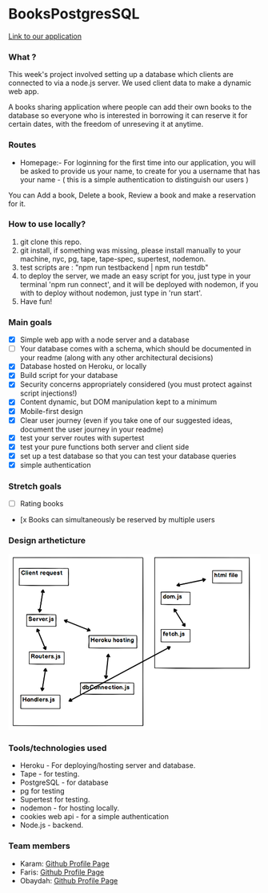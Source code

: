 # BooksPostgresSQL

[Link to our application](https://bookspostgresql.herokuapp.com/)

### What ?

This week's project involved setting up a database which clients are connected to via a node.js server. We used client data to make a dynamic web app.

A books sharing application where people can add their own books to the database so everyone who is interested in borrowing it
can reserve it for certain dates, with the freedom of unreseving it at anytime.

### Routes

* Homepage:- For loginning for the first time into our application, you will be asked to provide us your name, to create
for you a username that has your name - ( this is a simple authentication to distinguish our users )

You can Add a book, Delete a book, Review a book and make a reservation for it.

### How to use locally?

1. git clone this repo.
2. git install, if something was missing, please install manually to your machine, nyc, pg, tape, tape-spec, supertest, nodemon.
3. test scripts are : "npm run testbackend | npm run testdb"
4. to deploy the server, we made an easy script for you, just type in your terminal 'npm run connect', and it will be deployed with nodemon, if you with to deploy without nodemon, just type in 'run start'.
5. Have fun!

### Main goals

- [x] Simple web app with a node server and a database
- [ ] Your database comes with a schema, which should be documented in your readme (along with any other architectural decisions)
- [x] Database hosted on Heroku, or locally
- [x] Build script for your database
- [x] Security concerns appropriately considered (you must protect against script injections!)
- [x] Content dynamic, but DOM manipulation kept to a minimum
- [x] Mobile-first design
- [x] Clear user journey (even if you take one of our suggested ideas, document the user journey in your readme)
- [x] test your server routes with supertest
- [x] test your pure functions both server and client side
- [x] set up a test database so that you can test your database queries
- [x] simple authentication

### Stretch goals

- [ ] Rating books
- [x Books can simultaneously be reserved by multiple users

### Design artheticture

![Design artheticture 01](https://raw.githubusercontent.com/facn5/BooksPostgreSQL/master/public/assets/design_artheticture00.png)

### Tools/technologies used

* Heroku - For deploying/hosting server and database.
* Tape - for testing.
* PostgreSQL - for database
* pg for testing
* Supertest for testing.
* nodemon - for hosting locally.
* cookies web api - for a simple authentication
* Node.js - backend.

### Team members

* Karam: [Github Profile Page](https://github.com/karam1ashqar)
* Faris: [Github Profile Page](https://github.com/faris114)
* Obaydah: [Github Profile Page](https://github.com/obayda)


